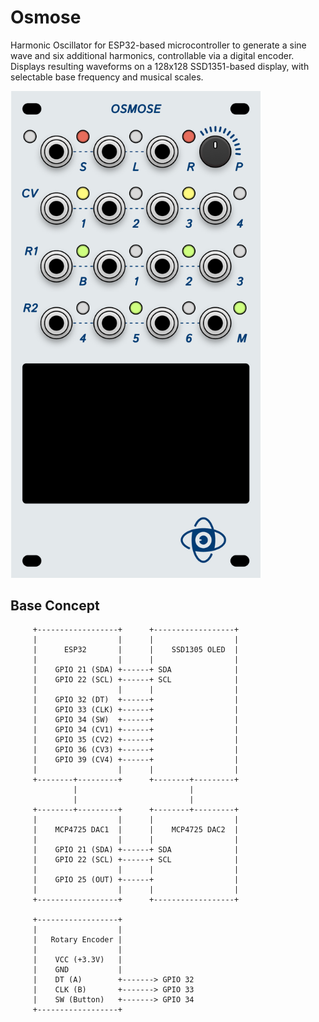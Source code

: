 # Osmose
Harmonic Oscillator for ESP32-based microcontroller to generate a sine wave and six additional harmonics, controllable via a digital encoder. Displays resulting waveforms on a 128x128 SSD1351-based display, with selectable base frequency and musical scales.

<img src="./images/module.png" alt="Osmose module render" width="400px" height="auto">

## Base Concept
```
     +------------------+      +------------------+
     |                  |      |                  |
     |      ESP32       |      |    SSD1305 OLED  |
     |                  |      |                  |
     |    GPIO 21 (SDA) +------+ SDA              |
     |    GPIO 22 (SCL) +------+ SCL              |
     |                  |      |                  |
     |    GPIO 32 (DT)  +------+                  |
     |    GPIO 33 (CLK) +------+                  |
     |    GPIO 34 (SW)  +------+                  |
     |    GPIO 34 (CV1) +------+                  |
     |    GPIO 35 (CV2) +------+                  |
     |    GPIO 36 (CV3) +------+                  |
     |    GPIO 39 (CV4) +------+                  |
     |                  |      |                  |
     +--------+---------+      +--------+---------+
              |                         |
              |                         |
     +--------+---------+      +--------+---------+
     |                  |      |                  |
     |    MCP4725 DAC1  |      |    MCP4725 DAC2  |
     |                  |      |                  |
     |    GPIO 21 (SDA) +------+ SDA              |
     |    GPIO 22 (SCL) +------+ SCL              |
     |                  |      |                  |
     |    GPIO 25 (OUT) +------+                  |
     |                  |      |                  |
     +------------------+      +------------------+

     +------------------+
     |                  |
     |   Rotary Encoder |
     |                  |
     |    VCC (+3.3V)   |
     |    GND           |
     |    DT (A)        +-------> GPIO 32
     |    CLK (B)       +-------> GPIO 33
     |    SW (Button)   +-------> GPIO 34
     +------------------+
```